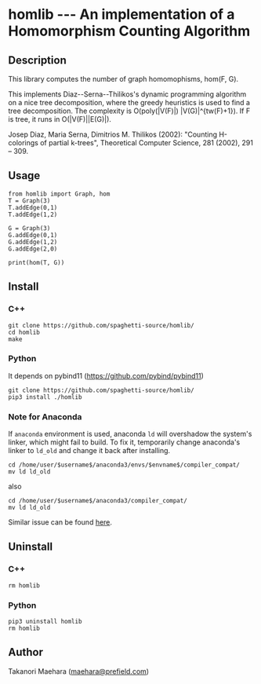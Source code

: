 # homlib --- An implementation of a Homomorphism Counting Algorithm

## Description

This library computes the number of graph homomophisms, hom(F, G).


This implements Diaz--Serna--Thilikos's dynamic programming algorithm on a nice tree decomposition, where the greedy heuristics is used to find a tree decomposition. The complexity is O(poly(|V(F)|) |V(G)|^{tw(F)+1}). If F is tree, it runs in O(|V(F)||E(G)|).

Josep Diaz, Maria Serna, Dimitrios M. Thilikos (2002): "Counting H-colorings of partial k-trees", Theoretical Computer Science, 281 (2002), 291 – 309.

## Usage

````
from homlib import Graph, hom
T = Graph(3)
T.addEdge(0,1)
T.addEdge(1,2)

G = Graph(3)
G.addEdge(0,1)
G.addEdge(1,2)
G.addEdge(2,0)

print(hom(T, G))
````

## Install

### C++

````
git clone https://github.com/spaghetti-source/homlib/
cd homlib
make
````

### Python

It depends on pybind11 (https://github.com/pybind/pybind11)

````
git clone https://github.com/spaghetti-source/homlib/
pip3 install ./homlib
````

### Note for Anaconda

If `anaconda` environment is used, anaconda `ld` will 
overshadow the system's linker, which might fail to build.
To fix it, temporarily change anaconda's linker to `ld_old`
and change it back after installing.
```
cd /home/user/$username$/anaconda3/envs/$envname$/compiler_compat/
mv ld ld_old
```
also
```
cd /home/user/$username$/anaconda3/compiler_compat/
mv ld ld_old
```
Similar issue can be found [here](https://github.com/pytorch/pytorch/issues/16683).

## Uninstall

### C++

````
rm homlib
````

### Python

````
pip3 uninstall homlib
rm homlib
````

## Author

Takanori Maehara (maehara@prefield.com)
